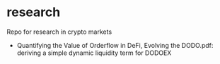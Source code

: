 # research
Repo for research in crypto markets
- Quantifying the Value of Orderflow in DeFi, Evolving the DODO.pdf: deriving a simple dynamic liquidity term for DODOEX
